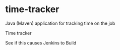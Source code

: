 # time-tracker
Java (Maven) application for tracking time on the job

Time tracker


See if this causes Jenkins to Build
